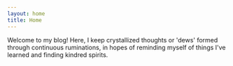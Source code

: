 ```yaml
---
layout: home
title: Home
---
```


Welcome to my blog! Here, I keep crystallized thoughts or 'dews' formed through continuous ruminations, in hopes of reminding myself of things I've learned and finding kindred spirits.
